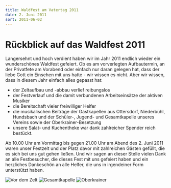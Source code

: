 ```yaml
---
title: Waldfest am Vatertag 2011
date: 2. Juni 2011
sort: 2011-06-02
---
```


Rückblick auf das Waldfest 2011
===============================

Langersehnt und hoch verdient haben wir im Jahr 2011 endlich wieder ein wunderschönes Waldfest gefeiert. Ob es am vorverlegten Aufbautermin, an der Privatfete am Vorabend oder einfach nur daran gelegen hat, dass der liebe Gott ein Einsehen mit uns hatte - wir wissen es nicht. Aber wir wissen, dass in diesem Jahr einfach alles gepasst hat:

 - der Zeltaufbau und -abbau verlief reibungslos
 - der Festverlauf und die damit verbundenen Arbeitseinsätze der aktiven Musiker
 - die Bereitschaft vieler freiwilliger Helfer
 - die musikalischen Beiträge der Gastkapellen aus Ottersdorf, Niederbühl, Hundsbach und der Schüler-, Jugend- und Gesamtkapelle unseres Vereins sowie der Oberkrainer-Besetzung
 - unsere Salat- und Kuchentheke war dank zahlreicher Spender reich bestückt.

Ab 10.00 Uhr am Vormittag bis gegen 21.00 Uhr am Abend des 2. Juni 2011 waren unser Festzelt und der Platz davor mit zahlreichen Gästen gefüllt, die es sich bei uns gut gehen ließen. Und wir sagen an dieser Stelle vielen Dank an alle Festbesucher, die dieses Fest mit uns gefeiert haben und ein herzliches Dankeschön an alle Helfer, die uns in irgendeiner Form unterstützt haben.

![Vor dem Zelt](/images/rueckblick/waldfest%2011_1.jpg)
![Gesamtkapelle](/images/rueckblick/waldfest%2011_2.jpg)
![Oberkrainer](/images/rueckblick/waldfest%2011_3.jpg)
